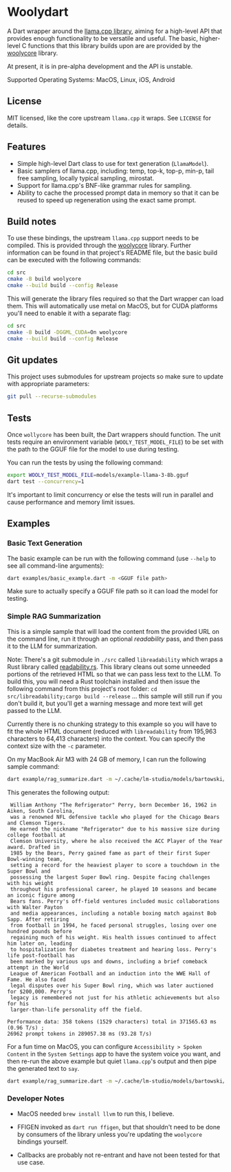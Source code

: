 # Woolydart

A Dart wrapper around the [llama.cpp library](https://github.com/ggerganov/llama.cpp), aiming for a high-level
API that provides enough functionality to be versatile and useful. The basic, higher-level C functions that this
library builds upon are are provided by the [woolycore](https://github.com/tbogdala/woolycore) library.

At present, it is in pre-alpha development and the API is unstable. 

Supported Operating Systems: MacOS, Linux, iOS, Android 


## License

MIT licensed, like the core upstream `llama.cpp` it wraps. See `LICENSE` for details.


## Features

* Simple high-level Dart class to use for text generation (`LlamaModel`).
* Basic samplers of llama.cpp, including: temp, top-k, top-p, min-p, tail free sampling, locally typical sampling, mirostat.
* Support for llama.cpp's BNF-like grammar rules for sampling.
* Ability to cache the processed prompt data in memory so that it can be reused to speed up regeneration using the exact same prompt.


## Build notes

To use these bindings, the upstream `llama.cpp` support needs to be compiled. This is provided through the 
[woolycore](https://github.com/tbogdala/woolycore) library. Further information can be found in that project's
README file, but the basic build can be executed with the following commands:

```bash
cd src
cmake -B build woolycore
cmake --build build --config Release
```

This will generate the library files required so that the Dart wrapper can load them. This will automatically
use metal on MacOS, but for CUDA platforms you'll need to enable it with a separate flag:

```bash
cd src
cmake -B build -DGGML_CUDA=On woolycore
cmake --build build --config Release
```


## Git updates

This project uses submodules for upstream projects so make sure to update with appropriate parameters:

```bash
git pull --recurse-submodules
```


## Tests

Once `wollycore` has been built, the Dart wrappers should function. The unit tests require an environment variable
(`WOOLY_TEST_MODEL_FILE`) to be set with the path to the GGUF file for the model to use during testing.

You can run the tests by using the following command:

```bash
export WOOLY_TEST_MODEL_FILE=models/example-llama-3-8b.gguf
dart test --concurrency=1
```

It's important to limit concurrency or else the tests will run in parallel and cause performance
and memory limit issues.


## Examples

### Basic Text Generation

The basic example can be run with the following command (use `--help` to see all command-line arguments):

```bash
dart examples/basic_example.dart -m <GGUF file path>
```

Make sure to actually specify a GGUF file path so it can load the model for testing.

### Simple RAG Summarization

This is a simple sample that will load the content from the provided URL on the command line, run it
through an optional *readability* pass, and then pass it to the LLM for summarization.

Note: There's a git submodule in `./src` called `libreadability` which wraps a Rust library called
[readability.rs](https://github.com/readable-app/readability.rs). This library cleans out some 
unneeded portions of the retrieved HTML so that we can pass less text to the LLM. To build this,
you will need a Rust toolchain installed and then issue the following command from this project's root
folder: `cd src/libreadability;cargo build --release` ... this sample will still run if you don't build
it, but you'll get a warning message and more text will get passed to the LLM.

Currently there is no chunking strategy to this example so you will have to fit the whole HTML document
(reduced with `libreadability` from 195,963 characters to 64,413 characters) into the context. 
You can specify the context size with the `-c` parameter.

On my MacBook Air M3 with 24 GB of memory, I can run the following sample command:

```bash
dart example/rag_summarize.dart -m ~/.cache/lm-studio/models/bartowski/Phi-3.1-mini-128k-instruct-GGUF/Phi-3.1-mini-128k-instruct-Q4_K_M.gguf --url "https://en.wikipedia.org/wiki/William_Perry_(American_football)" -c 28000
```

This generates the following output:

```
 William Anthony "The Refrigerator" Perry, born December 16, 1962 in Aiken, South Carolina, 
 was a renowned NFL defensive tackle who played for the Chicago Bears and Clemson Tigers. 
 He earned the nickname "Refrigerator" due to his massive size during college football at 
 Clemson University, where he also received the ACC Player of the Year award. Drafted in 
 1985 by the Bears, Perry gained fame as part of their first Super Bowl-winning team, 
 setting a record for the heaviest player to score a touchdown in the Super Bowl and 
 possessing the largest Super Bowl ring. Despite facing challenges with his weight 
 throughout his professional career, he played 10 seasons and became an iconic figure among
 Bears fans. Perry's off-field ventures included music collaborations with Walter Payton 
 and media appearances, including a notable boxing match against Bob Sapp. After retiring 
 from football in 1994, he faced personal struggles, losing over one hundred pounds before 
 regaining much of his weight. His health issues continued to affect him later on, leading 
 to hospitalization for diabetes treatment and hearing loss. Perry's life post-football has 
 been marked by various ups and downs, including a brief comeback attempt in the World 
 League of American Football and an induction into the WWE Hall of Fame. He also faced 
 legal disputes over his Super Bowl ring, which was later auctioned for $200,000. Perry's 
 legacy is remembered not just for his athletic achievements but also for his 
 larger-than-life personality off the field.

Performance data: 358 tokens (1529 characters) total in 371565.63 ms (0.96 T/s) ; 
26962 prompt tokens in 289057.38 ms (93.28 T/s)
```

For a fun time on MacOS, you can configure `Accessibility > Spoken Content` in the `System Settings` app to have the 
system voice you want, and then re-run the above example but quiet `llama.cpp`'s output and then pipe the generated
text to `say`.

```bash
dart example/rag_summarize.dart -m ~/.cache/lm-studio/models/bartowski/Phi-3.1-mini-128k-instruct-GGUF/Phi-3.1-mini-128k-instruct-Q4_K_M.gguf --url "https://en.wikipedia.org/wiki/William_Perry_(American_football)" -c 28000 -q | say
```


### Developer Notes

* MacOS needed `brew install llvm` to run this, I believe.

* FFIGEN invoked as `dart run ffigen`, but that shouldn't need to be done by consumers of the library unless you're
  updating the `woolycore` bindings yourself.

* Callbacks are probably not re-entrant and have not been tested for that use case.

